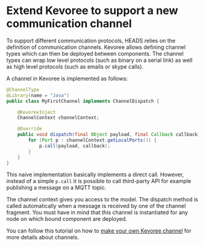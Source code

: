 # Extend Kevoree to support a new communication channel

To support different communication protocols, HEADS relies on the definition of communication channels. Kevoree allows defining channel types which can then be deployed between components. The channel types can wrap low level protocols (such as binary on a serial link) as well as high level protocols (such as emails or skype calls).

A channel in Kevoree is implemented as follows:

```java
@ChannelType
@Library(name = "Java")
public class MyFirstChannel implements ChannelDispatch {

    @KevoreeInject
    ChannelContext channelContext;

    @Override
    public void dispatch(final Object payload, final Callback callback) {
        for (Port p : channelContext.getLocalPorts()) {
            p.call(payload, callback);
        }
    }
}
```

This naive implementation basically implements a direct call. However, instead of a simple `p.call` it is possible to call third-party API for example publishing a message on a MQTT topic.

The channel context gives you access to the model. The dispatch method is called automatically when a message is received by one of the channel fragment. You must have in mind that this channel is instantiated for any node on which bound component are deployed.

You can follow this tutorial on how to [make your own Kevoree channel](http://kevoree.org/practices/level5/) for more details about channels.
